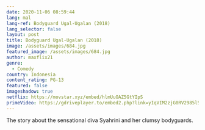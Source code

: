 ```yaml
---
date: 2020-11-06 08:59:44
lang: mal
lang-ref: Bodyguard Ugal-Ugalan (2018)
lang_selector: false
layout: post
title: Bodyguard Ugal-Ugalan (2018)
image: /assets/images/684.jpg
featured_image: /assets/images/684.jpg
author: maxflix21
genre:
  - Comedy
country: Indonesia
content_rating: PG-13
featured: false
imageshadow: true
netflix: https://movstar.xyz/embed/hlmUuOAZ5GtYIpS
primeVideo: https://gdriveplayer.to/embed2.php?link=yIqVIM2zjG0RV2985l5Lfw34NkRbdVOGPvLkfaVRzr3Wdw%252B4xZhHItLVchjvogHfbDsAG3KywB2atHTcPhuDxe85M2PxMaoyAHBiBS9AFAujLwFSUaAnv9OZFFFM2FC6ZpwB6ep48AHRUJnW2ij2WfDQwpgX39pKzcEdapoPj2LN7EcM58oiUboort1JpjT1Q%253D
---
```

The story about the sensational diva Syahrini and her clumsy bodyguards.